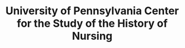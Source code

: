 ---
layout: repo
title: "University of Pennsylvania Center for the Study of the History of Nursing"
id: 14851
permalink: repos/14851/
---